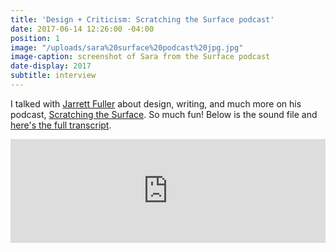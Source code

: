 ```yaml
---
title: 'Design + Criticism: Scratching the Surface podcast'
date: 2017-06-14 12:26:00 -04:00
position: 1
image: "/uploads/sara%20surface%20podcast%20jpg.jpg"
image-caption: screenshot of Sara from the Surface podcast
date-display: 2017
subtitle: interview
---
```


I talked with [Jarrett Fuller](http://jarrettfuller.com/) about design, writing, and much more on his podcast, [Scratching the Surface](http://jarrettfuller.com/projects/podcast). So much fun! Below is the sound file and [here's the full transcript](https://medium.com/scratchingthesurfacefm/episode-24-sara-hendren-full-transcript-5612d2aebeac).

<iframe width="100%" height="166" scrolling="no" frameborder="no" src="https://w.soundcloud.com/player/?url=https%3A//api.soundcloud.com/tracks/318397658&amp;color=ff5500"></iframe>

